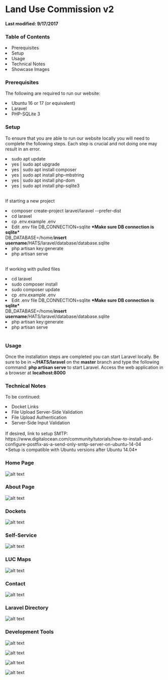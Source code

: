 # Land Use Commission v2
#### Last modified: 9/17/2017

### Table of Contents
<li>Prerequisites</li>
<li>Setup</li>
<li>Usage</li>
<li>Technical Notes</li>
<li>Showcase Images</li>

### Prerequisites
The following are required to run our website:
<li>Ubuntu 16 or 17 (or equivalent)</li>
<li>Laravel</li>
<li>PHP-SQLite 3</li>

### Setup
To ensure that you are able to run our website locally you will need to complete the following steps. Each step is crucial and not doing one may result in an error.
<li>sudo apt update</li>
<li>yes | sudo apt upgrade</li>
<li>yes | sudo apt install composer</li>
<li>yes | sudo apt install php-mbstring</li>
<li>yes | sudo apt install php-dom</li>
<li>yes | sudo apt install php-sqlite3</li><br>

If starting a new project
<li>composer create-project laravel/laravel --prefer-dist</li>
<li>cd laravel</li>
<li>cp .env.example .env</li>
<li>Edit .env file 
DB_CONNECTION=sqlite <b>*Make sure DB connection is sqlite*</b><br>
DB_DATABASE=/home/<b>insert username</b>/HATS/laravel/database/database.sqlite</li>
<li>php artisan key:generate</li>
<li>php artisan serve</li><br>

If working with pulled files
<li>cd laravel</li>
<li>sudo composer install</li>
<li>sudo composer update</li>
<li>cp .env.example .env</li>
<li>Edit .env file 
DB_CONNECTION=sqlite <b>*Make sure DB connection is sqlite*</b><br>
DB_DATABASE=/home/<b>insert username</b>/HATS/laravel/database/database.sqlite</li>
<li>php artisan key:generate</li>
<li>php artisan serve</li><br>

### Usage
Once the installation steps are completed you can start Laravel locally. Be sure to be in <b>~/HATS/laravel</b> on the <b>master</b> branch and type the following command: <b>php artisan serve</b> to start Laravel. Access the web application in a browser at <b>localhost:8000</b>

### Technical Notes
To be continued:
<li>Docket Links</li>
<li>File Upload Server-Side Validation</li>
<li>File Upload Authentication</li>
<li>Server-Side Input Validation</li>
<br>
If desired, link to setup SMTP:<br>
https://www.digitalocean.com/community/tutorials/how-to-install-and-configure-postfix-as-a-send-only-smtp-server-on-ubuntu-14-04<br>
*Setup is compatible with Ubuntu versions after Ubuntu 14.04*

### Home Page
![alt text](https://github.com/HACC17/HATS/blob/master/imgs/home.png)

### About Page
![alt text](https://github.com/HACC17/HATS/blob/master/imgs/about.png)

### Dockets
![alt text](https://github.com/HACC17/imgs/dockets.png)

### Self-Service
![alt text](https://github.com/HACC17/HATS/blob/master/imgs/selfservice.png)

### LUC Maps
![alt text](https://github.com/HACC17/HATS/blob/master/imgs/lucmaps.png)

### Contact
![alt text](https://github.com/HACC17/imgs/contact.png)

### Laravel Directory
![alt text](https://github.com/HACC17/HATS/blob/master/imgs/laravel-dir.png)

### Development Tools
![alt text](https://github.com/HACC17/HATS/blob/master/imgs/laravel-framework-logo.png)

![alt text](https://github.com/HACC17/HATS/blob/master/imgs/php-sqlite.jpg)

![alt text](https://github.com/HACC17/HATS/blob/master/imgs/trello_1x.png)

![alt text](https://github.com/HACC17/HATS/blob/master/imgs/ubuntu_logo.jpg)

